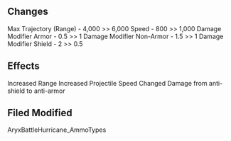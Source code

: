 ## Changes
Max Trajectory (Range) - 4,000 >> 6,000
Speed - 800 >> 1,000
Damage Modifier Armor - 0.5 >> 1
Damage Modifier Non-Armor - 1.5 >> 1
Damage Modifier Shield - 2 >> 0.5

## Effects
Increased Range
Increased Projectile Speed
Changed Damage from anti-shield to anti-armor

## Filed Modified
AryxBattleHurricane_AmmoTypes